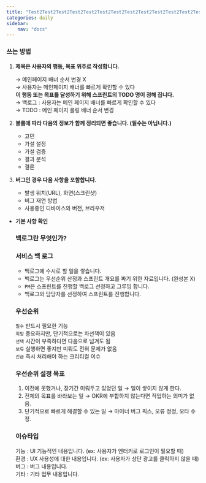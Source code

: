 ```yaml
---
title: "Test2Test2Test2Test2Test2Test2Test2Test2Test2Test2Test2Test2Test2Test2Test2Test2Test2Test2Test2Test2Test2Test2"
categories: daily
sidebar:
    nav: "docs"
---
```


### 쓰는 방법

1. **제목은 사용자의 행동, 목표 위주로 작성합니다.**
   
   → 메인페이지 배너 순서 변경 X   
   → 사용자는 메인페이지 배너를 빠르게 확인할 수 있다   
   **이 행동 또는 목표를 달성하기 위해 스프린트의 TODO 명이 정해 집니다.**  
   → 백로그 : 사용자는 메인 페이지 배너를 빠르게 확인할 수 있다  
   → TODO : 메인 페이지 롤링 배너 순서 변경
   
2. **볼륨에 따라 다음의 정보가 함께 정리되면 좋습니다. (필수는 아닙니다.)**
   
    - 고민
    - 가설 설정
    - 가설 검증
    - 결과 분석
    - 결론
    
3. **버그인 경우 다음 사항을 포함합니다.**
   
    - 발생 위치(URL), 화면(스크린샷)
    - 버그 재연 방법
    - 사용중인 디바이스와 버전, 브라우저
    

- **기본 사항 확인**

  ### 백로그란 무엇인가?

  ### 서비스 백 로그

    - 백로그에 수시로 할 일을 쌓습니다.
    - 백로그는 우선순위 산정과 스프린트 개요를 짜기 위한 자료입니다. (완성본 X)
    - `PM`은 스프린트를 진행할 백로그 선정하고 그루밍 합니다.
    - 백로그와 담당자를 선정하여 스프린트를 진행합니다.

  ### 우선순위

  `필수` 반드시 필요한 기능  
  `희망` 중요하지만, 단기적으로는 차선책이 있음  
  `선택` 시간이 부족하다면 다음으로 넘겨도 됨  
  `보류` 실행하면 좋지만 미뤄도 전혀 문제가 없음  
  `긴급` 즉시 처리해야 하는 크리티컬 이슈  

  ### 우선순위 설정 목표

    1. 이전에 못했거나, 장기간 미뤄두고 있었던 일 → 일이 쌓이지 않게 한다.
    2. 전체의 목표를 바라보는 일 → OKR에 부합하지 않는다면 작업하는 의미가 없음.
    3. 단기적으로 빠르게 해결할 수 있는 일 → 마이너 버그 픽스, 오류 정정, 오타 수정.

  ### 이슈타입

  기능 : UI 기능적인 내용입니다. (ex: 사용자가 엔터키로 로그인이 필요할 때)  
  환경 : UX 사용성에 대한 내용입니다. (ex: 사용자가 상단 광고를 클릭하지 않을 때)  
  버그 : 버그 내용입니다.  
  기타 : 기타 업무 내용입니다.  